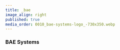 ```yaml
---
title: _bae
image_align: right
published: true
media_order: 0010_bae-systems-logo_-730x350.webp
---
```


### BAE Systems
